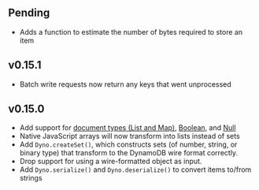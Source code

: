 ## Pending

- Adds a function to estimate the number of bytes required to store an item

## v0.15.1

- Batch write requests now return any keys that went unprocessed

## v0.15.0

- Add support for [document types (List and Map)][1], [Boolean][2], and [Null][3]
- Native JavaScript arrays will now transform into lists instead of sets
- Add `Dyno.createSet()`, which constructs sets (of number, string, or binary
  type) that transform to the DynamoDB wire format correctly.
- Drop support for using a wire-formatted object as input.
- Add `Dyno.serialize()` and `Dyno.deserialize()` to convert items to/from strings

[1]:http://docs.aws.amazon.com/amazondynamodb/latest/developerguide/DataModel.html#DataModel.DataTypes.Document
[2]:http://docs.aws.amazon.com/amazondynamodb/latest/developerguide/DataModel.html#DataModel.DataTypes.Boolean
[3]:http://docs.aws.amazon.com/amazondynamodb/latest/developerguide/DataModel.html#DataModel.DataTypes.Null
